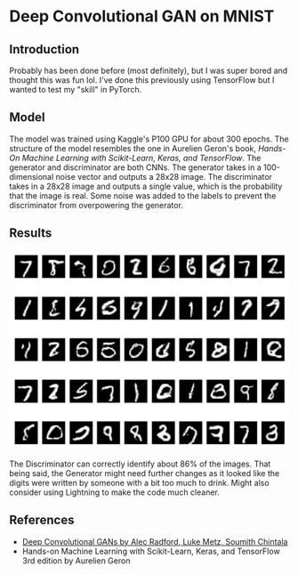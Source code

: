 # Deep Convolutional GAN on MNIST

## Introduction

Probably has been done before (most definitely), but I was super bored and thought this was fun lol. I've done this previously using TensorFlow but I wanted to test my "skill" in PyTorch.

## Model

The model was trained using Kaggle's P100 GPU for about 300 epochs. The structure of the model resembles the one in Aurelien Geron's book, *Hands-On Machine Learning with Scikit-Learn, Keras, and TensorFlow*. The generator and discriminator are both CNNs. The generator takes in a 100-dimensional noise vector and outputs a 28x28 image. The discriminator takes in a 28x28 image and outputs a single value, which is the probability that the image is real. Some noise was added to the labels to prevent the discriminator from overpowering the generator.

## Results

![alt text](images//generated_images.png)

The Discriminator can correctly identify about 86% of the images. That being said, the Generator might need further changes as it looked like the digits were written by someone with a bit too much to drink. Might also consider using Lightning to make the code much cleaner.

## References

- [Deep Convolutional GANs by Alec Radford, Luke Metz, Soumith Chintala](https://arxiv.org/abs/1511.06434)
- Hands-on Machine Learning with Scikit-Learn, Keras, and TensorFlow 3rd edition by Aurelien Geron